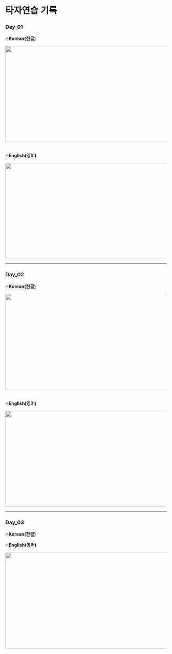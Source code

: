**<H1>타자연습 기록</H1>**

<H3> Day_01 </H3>

🔥**Korean(한글)**

<img src="https://github.com/user-attachments/assets/d81ea909-f32f-4dcc-9e29-044e2d18b3cd" width="600" height="300" />

<br>
<br>

🔥**English(영어)**

<img src="https://github.com/user-attachments/assets/73d3b5e4-4af2-4fef-816b-64e37e9f3b5e" width="600" height="300" />

___

<H3> Day_02 </H3>

🔥**Korean(한글)**

<img src="https://github.com/user-attachments/assets/c2c5849e-4036-4329-b2df-d62fc54937d0" width="600" height="300" />

<br>
<br>

🔥**English(영어)**

<img src="https://github.com/user-attachments/assets/419be08a-f3d7-4764-aea5-939c4cc3c95e" width="600" height="300" />

___

<H3> Day_03 </H3>

🔥**Korean(한글)**


🔥**English(영어)**

<img src="https://github.com/user-attachments/assets/814dbbba-d3f2-4804-86cc-19bb7b9ebf05" width="600" height="300" />
